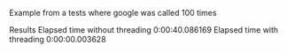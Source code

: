 Example from a tests where google was called 100 times

Results
Elapsed time without threading 0:00:40.086169
Elapsed time with threading 0:00:00.003628